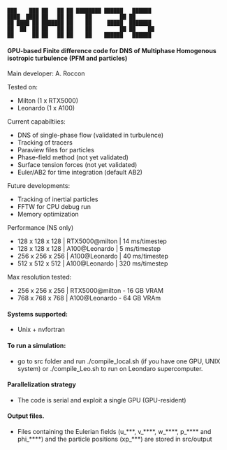 
~~~text
███    ███ ██   ██ ██ ████████ ██████   ██████  
████  ████ ██   ██ ██    ██         ██ ██       
██ ████ ██ ███████ ██    ██     █████  ███████  
██  ██  ██ ██   ██ ██    ██         ██ ██    ██ 
██      ██ ██   ██ ██    ██    ██████   ██████         
~~~


#### GPU-based Finite difference code for DNS of Multiphase Homogenous isotropic turbulence (PFM and particles)

Main developer: A. Roccon 

Tested on:
* Milton (1 x RTX5000)
* Leonardo (1 x A100)

Current capabiltiies:
* DNS of single-phase flow (validated in turbulence)
* Tracking of tracers
* Paraview files for particles
* Phase-field method (not yet validated)
* Surface tension forces (not yet validated)
* Euler/AB2 for time integration (default AB2)

Future developments:
* Tracking of inertial particles
* FFTW for CPU debug run 
* Memory optimization

Performance (NS only)
* 128 x 128 x 128 | RTX5000@milton |  14 ms/timestep
* 128 x 128 x 128 | A100@Leonardo  |   5 ms/timestep
* 256 x 256 x 256 | A100@Leonardo  |  40 ms/timestep
* 512 x 512 x 512 | A100@Leonardo  | 320 ms/timestep

Max resolution tested:
* 256 x 256 x 256 | RTX5000@milton - 16 GB VRAM
* 768 x 768 x 768 | A100@Leonardo - 64 GB VRAm

#### Systems supported:
* Unix + nvfortran 

#### To run a simulation:
* go to src folder and run ./compile_local.sh (if you have one GPU, UNIX system) or ./compile_Leo.sh to run on Leondaro supercomputer.

#### Parallelization strategy
* The code is serial and exploit a single GPU (GPU-resident)

#### Output files.
* Files containing the Eulerian fields (u\_\*\*\*, v\_\*\*\*\*, w\_\*\*\*\*, p\_\*\*\*\* and phi\_\*\*\*\*) and the particle positions (xp\_\*\*\*) are stored in src/output

